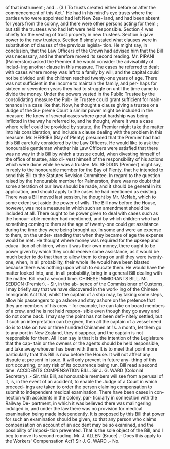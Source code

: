 of that instrument ; and .. (3.) To trusts created either before or after the commencement of this Act." He had in his mind's eye trusts where the parties who were appointed had left New Zea- land, and had been absent for years from the colony, and there were other persons acting for them ; but still the trustees who had left were held responsible. Section 4 was chiefly for the vesting of trust property in new trustees. Section 5 gave power to the new trustees. Section 6 simply stated what clauses were in substitution of clauses of the previous legisla- tion. He might say, in conclusion, that the Law Officers of the Crown had advised him that the Bill was necessary, and he therefore moved its second reading. Mr. PIRANI (Palmerston) asked the Premier if he would consider the advisability of includ- ing another clause in this measure. The cases he referred to dealt with cases where money was left to a family by will, and the capital could not be divided until the children reached twenty-one years of age. There was not sufficient in the income to maintain the family, and per- haps for sixteen or seventeen years they had to struggle on until the time came to divide the money. Under the powers vested in the Public Trustee by the consolidating measure the Pub- lie Trustee could grant sufficient for main- tenance in a case like that. Now, he thought a clause giving a trustee or a Judge of the Su- preme Court a similar power might be included in the measure. He knew of several cases where great hardship was being inflicted in the way he referred to, and he thought, where it was a case where relief could be provided by statute, the Premier might take the matter into his consideration, and include a clause dealing with the problem in this measure. Mr. HERRIES (Bay of Plenty) presumed that the Premier had had this Bill carefully considered by the Law Officers. He would like to ask the honourable gentleman whether his Law Officers were satisfied that there was no way in this Bill by which a trustee could, when divesting himself of the office of trustee, also di- vest himself of the responsibility of his actions which were done while he was a trustee. Mr. SEDDON (Premier) might say, in reply to the honourable member for the Bay of Plenty, that he intended to send this Bill to the Statutes Revision Committee. In regard to the question raised by the honourable member for Palmerston, there was no doubt that some alteration of our laws should be made, and it should be general in its application, and should apply to the cases he had mentioned as existing. There was a Bill moved last session, he thought by Mr. McNab, which to some extent set aside the power of wills. The Bill now before the House, however, was not a measure in which such an amendment should be included at all. There ought to be power given to deal with cases such as the honour- able member had mentioned, and by which children who had something coming to them at the age of twenty-one could get assistance during the time they were being brought up. In some and were an expense to them, on the under- standing that when they became of age the expense would be met. He thought where money was required for the upkeep and educa- tion of children, when it was their own money, there ought to be power given by which they could receive some assistance, as it would be much better to do that than to allow them to drag on until they were twenty-one, when, in all probability, their whole life would have been blasted because there was nothing upon which to educate them. He would have the matter looked into, and, in all probability, bring in a general Bill dealing with the matter. Bill read a second time. CHINESE IMMIGRANTS BILL. Mr. SEDDON (Premier). - Sir, in the ab- sence of the Commissioner of Customs, I may briefly say that we have discovered in the work- ing of the Chinese Immigrants Act that, whilst the captain of a ship may, by taking some steps, allow his passengers to go ashore and stay ashore on the pretence that they are members of his crew - for example, he can take on board members of a crew, and he is not held respon- sible even though they go away and do not come back. I may say the point has not been defi- nitely settled, but if such an interpretation can be given, then all the captain of a vessel need do is to take on two or three hundred Chinamen at 1s. a month, let them go to any port in New Zealand, they disappear, and the captain is not responsible for them. All I can say is that it is the intention of the Legislature that the cap- tain or the owners or the agents should be held responsible, and take away whoever has been with them. It is to meet that point more particularly that this Bill is now before the House. It will not affect any dispute at present in issue. It will only prevent in future any- thing of this sort occurring, or any risk of its occurrence being run. Bill read a second time. ACCIDENTS COMPENSATION BILL. Sir J. G. WARD (Colonial Secretary) .- Sir. this Bill, as honourable members will see from a perusal of it, is, in the event of an accident, to enable the Judge of a Court in which proceed- ings are taken to order the person claiming compensation to submit to independent medical examination. There have been cases in con- nection with accidents in the colony, par- ticularly in connection with the Railway De- partment, in which it was believed there was malingering indulged in, and under the law there was no provision for medical examination being made independently. It is proposed by this Bill that power for such an examination should be given, so that any person who claims compensation on account of an accident may be so examined, and the possibility of imposi- tion prevented. That is the sole object of the Bill, and I beg to move its second reading. Mr. J. ALLEN (Bruce) .- Does this apply to the Workers' Compensation Act? Sir J. G. WARD .- No. 